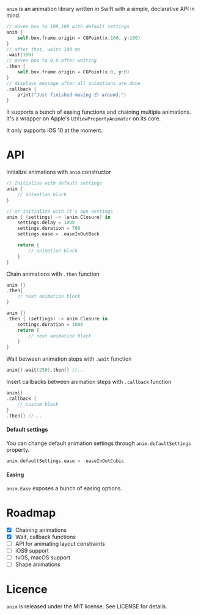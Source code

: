 
`anim` is an animation library written in Swift with a simple, declarative API in mind.

```swift
// moves box to 100,100 with default settings
anim {
    self.box.frame.origin = CGPoint(x:100, y:100)
}
// after that, waits 100 ms
.wait(100)
// moves box to 0,0 after waiting
.then {
    self.box.frame.origin = CGPoint(x:0, y:0)
}
// displays message after all animations are done
.callback {
    print("Just finished moving 📦 around.")
}
```

It supports a bunch of easing functions and chaining multiple animations. It's a wrapper on Apple's `UIViewPropertyAnimator` on its core.

It only supports iOS 10 at the moment.

# API

Initialize animations with `anim` constructor
```swift
// Initialize with default settings
anim {
    // animation block
}
```
```swift
// or initialize with it's own settings
anim { (settings) -> (anim.Closure) in
    settings.delay = 1000
    settings.duration = 700
    settings.ease = .easeInOutBack

    return {
        // animation block
    }
}
```

Chain animations with `.then` function
```swift
anim {}
.then{
    // next animation block
}
```
```swift
anim {}
.then { (settings) -> anim.Closure in
    settings.duration = 1000
    return {
        // next animation block
    }
}
```

Wait between animation steps with `.wait` function
```swift
anim{}.wait(250).then{} //...
```

Insert callbacks between animation steps with `.callback` function
```swift
anim{}
.callback {
    // custom block
}
.then{} //...
```

#### Default settings
You can change default animation settings through `anim.defaultSettings` property.
```swift
anim.defaultSettings.ease = .easeInOutCubic
```

#### Easing
`anim.Ease` exposes a bunch of easing options.


# Roadmap
- [x] Chaining animations
- [x] Wait, callback functions
- [ ] API for animating layout constraints
- [ ] iOS9 support
- [ ] tvOS, macOS support
- [ ] Shape animations

# Licence
`anim` is released under the MIT license. See LICENSE for details.
